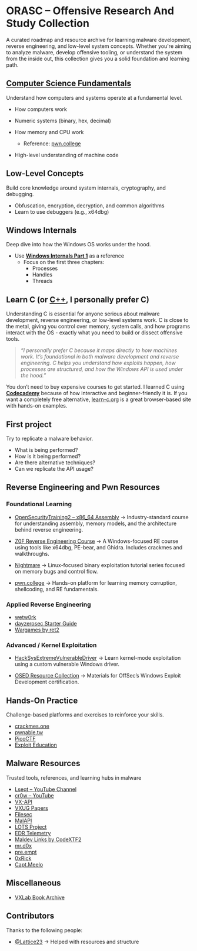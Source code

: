 # ORASC – Offensive Research And Study Collection
A curated roadmap and resource archive for learning malware development, reverse engineering, and low-level system concepts. Whether you're aiming to analyze malware, develop offensive tooling, or understand the system from the inside out, this collection gives you a solid foundation and learning path.

## [Computer Science Fundamentals](https://www.youtube.com/watch?v=tpIctyqH29Q&list=PL8dPuuaLjXtNlUrzyH5r6jN9ulIgZBpdo)
Understand how computers and systems operate at a fundamental level.
* How computers work
* Numeric systems (binary, hex, decimal)
* How memory and CPU work

  * Reference: [pwn.college](https://pwn.college/)
* High-level understanding of machine code

## Low-Level Concepts
Build core knowledge around system internals, cryptography, and debugging.

* Obfuscation, encryption, decryption, and common algorithms
* Learn to use debuggers (e.g., x64dbg)

## Windows Internals
Deep dive into how the Windows OS works under the hood.

* Use [**Windows Internals Part 1**](https://empyreal96.github.io/nt-info-depot/Windows-Internals-PDFs/Windows%20System%20Internals%207e%20Part%201.pdf) as a reference
  * Focus on the first three chapters:
    * Processes
    * Handles
    * Threads

## Learn C (or [C++](https://www.learncpp.com/), I personally prefer C)
Understanding C is essential for anyone serious about malware development, reverse engineering, or low-level systems work. C is close to the metal, giving you control over memory, system calls, and how programs interact with the OS - exactly what you need to build or dissect offensive tools.

> *“I personally prefer C because it maps directly to how machines work. It’s foundational in both malware development and reverse engineering. C helps you understand how exploits happen, how processes are structured, and how the Windows API is used under the hood.”*

You don’t need to buy expensive courses to get started. I learned C using [**Codecademy**](https://www.codecademy.com/learn/paths/c) because of how interactive and beginner-friendly it is. If you want a completely free alternative, [learn-c.org](https://www.learn-c.org/) is a great browser-based site with hands-on examples.


## First project
Try to replicate a malware behavior.
* What is being performed?
* How is it being performed?
* Are there alternative techniques?
* Can we replicate the API usage?

## Reverse Engineering and Pwn Resources
### Foundational Learning
* [OpenSecurityTraining2 – x86_64 Assembly](https://p.ost2.fyi/courses/course-v1:OpenSecurityTraining2+Arch1001_x86-64_Asm+2021_v1/about)
  -> Industry-standard course for understanding assembly, memory models, and the architecture behind reverse engineering.

* [Z0F Reverse Engineering Course](https://www.debugxp.com/posts/RECourse/)
  -> A Windows-focused RE course using tools like x64dbg, PE-bear, and Ghidra. Includes crackmes and walkthroughs.
  
* [Nightmare](https://guyinatuxedo.github.io/00-intro/index.html)
  -> Linux-focused binary exploitation tutorial series focused on memory bugs and control flow.
 
* [pwn.college](https://pwn.college/)
  -> Hands-on platform for learning memory corruption, shellcoding, and RE fundamentals.

### Applied Reverse Engineering
* [wetw0rk](https://wetw0rk.github.io/)
* [dayzerosec Starter Guide](https://dayzerosec.com/blog/2024/07/11/getting-started-2024.html)
* [Wargames by ret2](https://wargames.ret2.systems/)

### Advanced / Kernel Exploitation

* [HackSysExtremeVulnerableDriver](https://github.com/hacksysteam/HackSysExtremeVulnerableDriver)
  -> Learn kernel-mode exploitation using a custom vulnerable Windows driver.

* [OSED Resource Collection](https://github.com/nop-tech/OSED/tree/main)
  -> Materials for OffSec’s Windows Exploit Development certification.

## Hands-On Practice

Challenge-based platforms and exercises to reinforce your skills.

* [crackmes.one](https://crackmes.one/)
* [pwnable.tw](https://pwnable.tw/challenge/)
* [PicoCTF](https://picoctf.org/)
* [Exploit Education](https://exploit.education/)

## Malware Resources
Trusted tools, references, and learning hubs in malware

* [Lseqt – YouTube Channel](https://www.youtube.com/@Lsecqt)
* [cr0w – YouTube](https://www.youtube.com/@crr0ww)
* [VX-API](https://github.com/vxunderground/VX-API)
* [VXUG Papers](https://github.com/vxunderground/VXUG-Papers)
* [Filesec](https://filesec.io/)
* [MalAPI](https://malapi.io/)
* [LOTS Project](https://lots-project.com/)
* [EDR Telemetry](https://www.edr-telemetry.com/)
* [Maldev Links by CodeXTF2](https://github.com/CodeXTF2/maldev-links)
* [mr.d0x](https://mrd0x.com/)
* [pre.empt](https://pre.empt.dev/)
* [0xRick](https://0xrick.github.io/misc/c2/)
* [Capt.Meelo](https://captmeelo.com/)

## Miscellaneous
* [VXLab Book Archive](https://github.com/vxlabinfo/lib/tree/master)

## Contributors
Thanks to the following people:
* [@Lattice23](https://github.com/Lattice23) -> Helped with resources and structure

